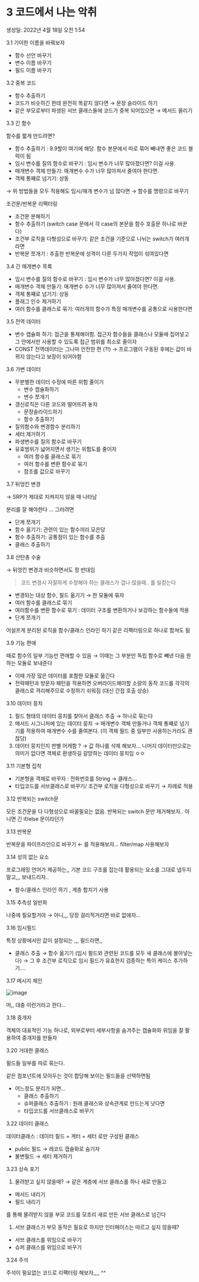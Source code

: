 # 3 코드에서 나는 악취

생성일: 2022년 4월 18일 오전 1:54

3.1 기이한 이름을 바꿔보자

- 함수 선언 바꾸기
- 변수 이름 바꾸기
- 필드 이름 바꾸기

3.2 중복 코드

- 함수 추출하기
- 코드가 비슷하긴 한데 완전히 똑같지 않다면 → 문장 슬라이드 하기
- 같은 부모로부터 파생된 서브 클래스들에 코드가 중복 되어있으면 → 메서드 올리기

3.3 긴 함수

함수를 짧게 만드려면?

- 함수 추출하기 : 9.9할이 여기에 해당. 함수 본문에서 따로 묶어 빼내면 좋은 코드 블럭이 됨
- 임시 변수를 질의 함수로 바꾸기 : 임시 변수가 너무 많아졌다면? 이걸 사용.
- 매개변수 객체 만들기: 매개변수 수가 너무 많아져서 줄여야 한다면.
- 객체 통쨰로 넘기기: 상동

→ 위 방법들을 모두 적용해도 임시/매개 변수가 넘 많다면 → 함수를 명령으로 바꾸기

조건문/반복문 리팩터링

- 조건문 분해하기
- 함수 추출하기 (switch case 문에서 각 case의 본문을 함수 호출문 하나로 바꾼다)
- 조건부 로직을 다형성으로 바꾸기: 같은 조건을 기준으로 나뉘는 switch가 여러개라면
- 반복문 쪼개기 : 추출한 반복문에 성격이 다른 두가지 작업이 섞여있다면

3.4 긴 매개변수 목록

- 임시 변수를 질의 함수로 바꾸기 : 임시 변수가 너무 많아졌다면? 이걸 사용.
- 매개변수 객체 만들기: 매개변수 수가 너무 많아져서 줄여야 한다면.
- 객체 통쨰로 넘기기: 상동
- 플래그 인수 제거하기
- 여러 함수를 클래스로 묶기: 여러개의 함수가 특정 매개변수를 공통으로 사용한다면

3.5 전역 데이터

- 변수 캡슐화 하기: 접근을 통제해야함. 접근자 함수들을 클래스나 모듈에 집어넣고 그 안에서만 사용할 수 있도록 접근 범위를 최소로 줄이자
- CONST 전역데이터는 그나마 안전한 편 (?!) → 프로그램이 구동된 후에는 값이 바뀌지 않는다고 보장이 되어야함

3.6 가변 데이터

- 무분별한 데이터 수정에 따른 위험 줄이기
    - 변수 캡슐화하기
    - 변수 쪼개기
- 갱신로직은 다른 코드와 떨어뜨려 놓자
    - 문장슬라이드하기
    - 함수 추출하기
- 질의함수와 변경함수 분리하기
- 세터 제거하기
- 파생변수를 질의 함수로 바꾸기
- 유효범위가 넓어지면서 생기는 위험도를 줄이자
    - 여러 함수를 클래스로 묶기
    - 여러 함수를 변환 함수로 묶기
    - 참조를 값으로 바꾸기

3.7 뒤엉킨 변경

→ SRP가 제대로 지켜지지 않을 때 나타남

분리를 잘 해야한다 ... 그러려면

- 단계 쪼개기
- 함수 옮기기: 관련이 있는 함수끼리 모은당
- 함수 추출하기: 공통점이 있는 함수를 추출
- 클래스 추출하기

3.8 산탄총 수술

→ 뒤엉킨 변경과 비슷하면서도 정 반대임

> 코드 변경시 자잘하게 수정해야 하는 클래스가 겁나 많을때.. 를 일컫는다
> 
- 변경되는 대상 함수, 필드 옮기기 → 한 모듈에 묶자
- 여러 함수를 클래스로 묶기
- 여러함수를 변환 함수로 묶기 : 데이터 구조를 변환하거나 보강하는 함수들에 적용
- 단계 쪼개기

어설프게 분리된 로직을 함수/클래스 인라인 하기 같은 리팩터링으로 하나로 합쳐도 됨

3.9 기능 편애

때로 함수의 일부 기능만 편애할 수 있음 → 이때는 그 부분만 독립 함수로 빼낸 다음 원하는 모듈로 보내준다

- 이때 가장 많은 데이터를 포함한 모듈로 옮긴다
- 전략패턴과 방문자 패턴을 적용하면 오버라이드해야할 소량의 동작 코드를 각각의 클래스로 격리해주므로 수정하기 쉬워짐 (대신 간접 호출 상승)

3.10 데이터 뭉치

1. 필드 형태의 데이터 뭉치를 찾아서 클래스 추출 → 하나로 묶는다
2. 메서드 시그니처에 있는 데이터 뭉치 → 매개변수 객체 만들거나 객체 통쨰로 넘기기를 적용하여 매개변수 수를 줄여본다. (이 객체 필드 중 일부만 사용하는거라도 괜찮당)
3. 데이터 뭉치인지 판별 어캐함 ? → 값 하나를 삭제 해보자... 나머지 데이터만으로는 의미가 없다면 객체로 환생하길 갈망하는 데이터 뭉치임 ㅇㅇ

3.11 기본형 집착

- 기본형을 객체로 바꾸자 : 전화번호를 String → 클래스...
- 타입코드를 서브클래스로 바꾸기/ 조건부 로직을 다형성으로 바꾸기 → 차례로 적용

3.12 반복되는 switch문

모든 조건문을 다 다형성으로 바꿀필요는 없음. 반복되는 switch 문만 제거해보자.. 아니면 긴 if/else 문이라던가

3.13 반복문

반복문을 파이프라인으로 바꾸기 ← 를 적용해보자... filter/map 사용해보자

3.14 성의 없는 요소

프로그래밍 언어가 제공하는,, 기본 코드 구조를 잡는데 활용되는 요소를 그대로 냅두지 말고,,, 보내드리자..

- 함수/클래스 인라인 하기 , 계층 합치기 사용

3.15 추측성 일반화

나중에 필요할거야 → 아니,,, 당장 걸리적거리면 바로 없애자...

3.16 임시필드

특정 상황에서만 값이 설정되는 ,,, 필드라면,,

- 클래스 추출 → 함수 옮기기 (임시 필드와 관련된 코드를 모두 새 클래스에 몰아넣는다) → 그 후 조건부 로직으로 임시 필드가 유효한지 검증하는 특이 케이스 추가하기....

3.17 메시지 체인

![image](https://user-images.githubusercontent.com/24906021/163726075-f7a87e94-ce15-476b-a980-8786e3c0fa03.png)


머,, 대충 이런거라고 한다...

3.18 중개자

객체의 대표적인 기능 하나로, 외부로부터 세부사항을 숨겨주는 캡슐화와 위임을 잘 활용하여 중개자를 만들자

3.20 거대한 클래스

필드들 일부를 따로 묶는다.

같은 컴포넌트에 모아두는 것이 합당해 보이는 필드들을 선택하면됨

- 어느정도 분리가 되면...
    - 클래스 추출하기
    - 슈퍼클래스 추출하기 : 원래 클래스와 상속관계로 만드는게 낫다면
    - 타입코드를 서브클래스로 바꾸기

3.22 데이터 클래스

데이터클래스 : 데이터 필드 + 게터 + 세터 로만 구성된 클래스

- public 필드 → 레코드 캡슐화로 숨기자
- 불변필드 → 세터 제거하기

3.23 상속 포기

1. 물려받고 싶지 않을때? → 같은 계층에 서브 클래스를 하나 새로 만들고
- 메서드 내리기
- 필드 내리기

를 통해 물려받지 않을 부모 코드를 모조리 새로 만든 서브 클래스로 넘긴다

1. 서브 클래스가 부모 동작은 필요로 하지만 인터페이스는 따르고 싶지 않을때? 
- 서브 클래스를 위임으로 바꾸기
- 슈퍼 클래스를 위임으로 바꾸기

3.24 주석

주석이 필요없는 코드로 리팩터링 해보자,,,, ^^
